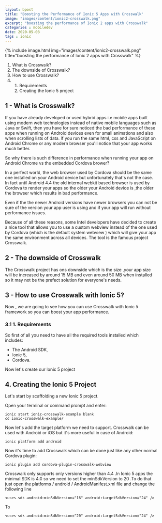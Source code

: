 ```yaml
---
layout: bpost
title: "Boosting the Performance of Ionic 5 Apps with Crosswalk"
image: "images/content/ionic2-crosswalk.png"
excerpt: "boosting the performance of Ionic 2 apps with Crosswalk"
categories : mobiledev
date: 2020-05-03
tags : ionic 
---
```


{% include image.html 
    img="images/content/ionic2-crosswalk.png" 
    title="boosting the performance of Ionic 2 apps with Crosswalk" 
%}

<ol>
<li> What is Crosswalk?</li>
<li> The downside of Crosswalk?</li>
<li>How to use Crosswalk?</li>
<li>
<ol>
    <li>Requirements</li>
    <li>Creating the Ionic 5 project </li>
</ol>
</li>    
</ol>

## 1 - What is Crosswalk?


If you have already developed or used hybrid apps i.e mobile apps built using modern web technologies instead of native mobile languages such as Java or Swift, then you have for sure noticed the bad performance of these apps when running on Android devices even for small animations and also when scrolling lists of data. If you run
the same html, css and JavaScript on Android Chrome or any modern browser you'll notice that your app works much better.

So why there is such difference in performance when running your app on Android Chrome 
vs the embedded Cordova brower?

In a perfect world, the web browser used by Cordova should be the same one installed on your Android device but unfortunately that's not the case. In fact until Android 4.4 the old internal webkit based browser is used by Cordova to render your apps so the older your Android device is ,the older the browser which results in bad performance.

Even if the the newer Android versions have newer browsers you can not be sure of the version your app user is using and if your app will run without performance issues. 

Because of all these reasons, some Intel developers have decided to create a nice tool that allows you to use a custom webview instead of the one used by Cordova (which is the default system webview ) which will give your app the same environment across all devices. The tool is the famous project Crosswalk.

## 2 - The downside of Crosswalk 

The Crosswalk project has ons downside which is the size ,your app size will be increased by around 15 MB and even around 50 MB when installed so it may not be the prefect solution for everyone's needs.

## 3 - How to use Crosswalk with Ionic 5?


Now , we are going to see how you can use Crosswalk with Ionic 5 framework so you can boost your app performance.
    
### 3.1 1. Requirements


So first of all you need to have all the required tools installed which includes: 

- The Android SDK,
- Ionic 5,
- Cordova.

Now let's create our Ionic 5 project 

## 4. Creating the Ionic 5 Project

Let's start by scaffolding a new Ionic 5 project.

Open your terminal or command prompt and enter: 

    ionic start ionic-crosswalk-example blank 
    cd ionic-crosswalk-example/

Now let's add the target platform we need to support. Crosswalk can be used with Android or iOS but it's more useful in case of Android:

    ionic platform add android

Now it's time to add Crosswalk which can be done just like any other normal Cordova plugin: 

    ionic plugin add cordova-plugin-crosswalk-webview

Crosswalk only supports only versions higher than 4.4 .In Ionic 5 apps the minimal SDK is 4.0 so we need to set the minSdkVersion to 20 .To do that just open the  platforms / android / AndroidManifest.xml file and change the following line 

    <uses-sdk android:minSdkVersion="16" android:targetSdkVersion="24" />

To 

    <uses-sdk android:minSdkVersion="20" android:targetSdkVersion="24" />            







